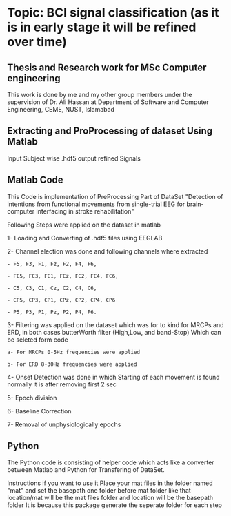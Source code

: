 # Topic: BCI signal classification (as it is in early stage it will be refined over time)
## Thesis and Research work for MSc Computer engineering

This work is done by   me and my other group members under the supervision of Dr. Ali Hassan at Department of Software and Computer Engineering, CEME, NUST, Islamabad

## Extracting and ProProcessing of dataset Using Matlab
 
Input Subject wise .hdf5 
output refined Signals


## Matlab Code
This Code is implementation of PreProcessing Part of DataSet "Detection of intentions from functional movements from single-trial EEG for brain-computer interfacing in stroke rehabilitation" 

Following Steps were applied on the dataset in matlab

1-  Loading and Converting of .hdf5 files using EEGLAB

2-  Channel election was done and following channels where extracted

	- F5, F3, F1, Fz, F2, F4, F6,
	
	- FC5, FC3, FC1, FCz, FC2, FC4, FC6,
	
	- C5, C3, C1, Cz, C2, C4, C6,
	
	- CP5, CP3, CP1, CPz, CP2, CP4, CP6 
	
	- P5, P3, P1, Pz, P2, P4, P6. 
	
3- Filtering was applied on the dataset which was for to kind for MRCPs and ERD, in both cases butterWorth filter (High,Low, and band-Stop) Which can be seleted form code 
	
	a- For MRCPs 0-5Hz frequencies were applied
	
	b- For ERD 8-30Hz frequencies were applied

4- Onset Detection was done in which Starting of each movement is found normally it is after removing first 2 sec 

5- Epoch division

6- Baseline Correction

7- Removal of unphysiologically epochs

## Python

The Python code is consisting of helper code which acts like a converter between Matlab and Python for Transfering of DataSet.




Instructions if you want to use it Place your mat files
       in the folder named "mat" and set the basepath one folder before mat folder
       like that location/mat will be the mat files folder
       and location will be the basepath folder
       It is because this package generate the seperate folder for each step
       
